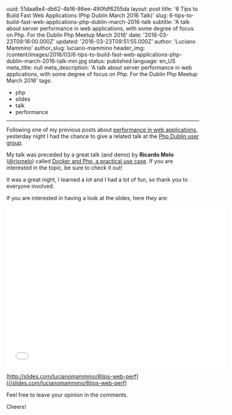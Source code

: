 uuid:             51daa8e4-db62-4b16-86ee-490fdf6255da
layout:           post
title:            '6 Tips to Build Fast Web Applications (Php Dublin March 2016 Talk)'
slug:             6-tips-to-build-fast-web-applications-php-dublin-march-2016-talk
subtitle:         'A talk about server performance in web applications, with some degree of focus on Php. For the Dublin Php Meetup March 2016'
date:             '2016-03-23T09:16:00.000Z'
updated:          '2016-03-23T09:51:55.000Z'
author:           'Luciano Mammino'
author_slug:      luciano-mammino
header_img:       /content/images/2016/03/6-tips-to-build-fast-web-applications-php-dublin-march-2016-talk-min.jpg
status:           published
language:         en_US
meta_title:       null
meta_description: 'A talk about server performance in web applications, with some degree of focus on Php. For the Dublin Php Meetup March 2016'
tags:
  - php
  - slides
  - talk
  - performance

---

Following one of my previous posts about [performance in web applications](http://loige.co/6-rules-of-thumb-to-build-blazing-fast-web-applications/), yesterday night I had the chance to give a related talk at the [Php Dublin user group](https://phpdublin.com/).

My talk was preceded by a great talk (and demo) by **Ricardo Melo** ([@rjsmelo](https://twitter.com/rjsmelo)) called [Docker and Php, a practical use case](http://www.slideshare.net/rjsmelo/docker-php-practical-use-case). If you are interested in the topic, be sure to check it out!

It was a great night, I learned a lot and I had a lot of fun, so thank you to everyone involved.

If you are interested in having a look at the slides, here they are:

<iframe src="//slides.com/lucianomammino/6tips-web-perf/embed" width="576" height="420" scrolling="no" frameborder="0" webkitallowfullscreen mozallowfullscreen allowfullscreen></iframe>

[http://slides.com/lucianomammino/6tips-web-perf](//slides.com/lucianomammino/6tips-web-perf)

Feel free to leave your opinion in the comments.

Cheers!
